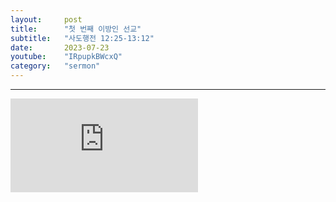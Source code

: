 ```yaml
---
layout:     post
title:      "첫 번째 이방인 선교"
subtitle:	"사도행전 12:25-13:12"
date:       2023-07-23
youtube:    "IRpupkBWcxQ"
category:   "sermon"
---
```


<hr>
<div class="youtube">
    <iframe src="https://www.youtube.com/embed/IRpupkBWcxQ" title="YouTube video player" frameborder="0" allow="accelerometer; autoplay; clipboard-write; encrypted-media; gyroscope; picture-in-picture; web-share" allowfullscreen></iframe>
</div>